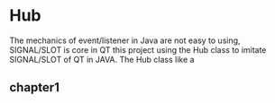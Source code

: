 # Hub
The mechanics of event/listener in Java are not easy to using, SIGNAL/SLOT is core in QT
this project using the Hub class to imitate SIGNAL/SLOT of QT in JAVA.
The Hub class like a 
## chapter1
